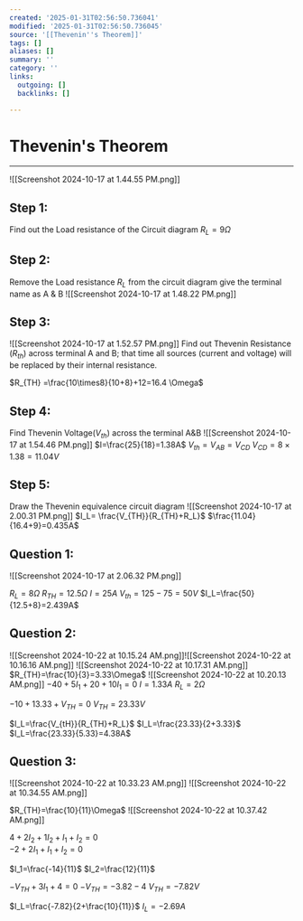 ```yaml
---
created: '2025-01-31T02:56:50.736041'
modified: '2025-01-31T02:56:50.736045'
source: '[[Thevenin''s Theorem]]'
tags: []
aliases: []
summary: ''
category: ''
links:
  outgoing: []
  backlinks: []

---
```


# Thevenin's Theorem

___

![[Screenshot 2024-10-17 at 1.44.55 PM.png]]

## Step 1:
Find out the Load resistance of the Circuit diagram
$R_L=9\Omega$ 

## Step 2:
Remove the Load resistance $R_L$ from the circuit diagram
give the terminal name as A & B
![[Screenshot 2024-10-17 at 1.48.22 PM.png]]

## Step 3:
![[Screenshot 2024-10-17 at 1.52.57 PM.png]]
Find out Thevenin Resistance ($R_{th}$) across terminal A and B; that time all sources (current and voltage) will be replaced by their internal resistance.

$R_{TH} =\frac{10\times8}{10+8}+12=16.4 \Omega$


## Step 4:
Find Thevenin Voltage($V_{th}$) across the terminal A&B
![[Screenshot 2024-10-17 at 1.54.46 PM.png]]
$I=\frac{25}{18}=1.38A$
$V_{th}=V_{AB}=V_{CD}$
$V_{CD}=8\times 1.38=11.04V$

## Step 5:
Draw the Thevenin equivalence  circuit diagram
![[Screenshot 2024-10-17 at 2.00.31 PM.png]]
$I_L= \frac{V_{TH}}{R_{TH}+R_L}$
$\frac{11.04}{16.4+9}=0.435A$


## Question 1:
![[Screenshot 2024-10-17 at 2.06.32 PM.png]]

$R_{L}=8\Omega$ 
$R_{TH}=12.5\Omega$
$I=25A$
$V_{th}=125-75=50V$
$I_L=\frac{50}{12.5+8}=2.439A$



## Question 2:
![[Screenshot 2024-10-22 at 10.15.24 AM.png]]![[Screenshot 2024-10-22 at 10.16.16 AM.png]]
![[Screenshot 2024-10-22 at 10.17.31 AM.png]]
$R_{TH}=\frac{10}{3}=3.33\Omega$ 
![[Screenshot 2024-10-22 at 10.20.13 AM.png]]
$-40+5I_1+20+10I_1=0$ 
$I=1.33A$
$R_L=2\Omega$

$-10+13.33+V_{TH}=0$
$V_{TH}=23.33V$ 

$I_L=\frac{V_{tH}}{R_{TH}+R_L}$ 
$I_L=\frac{23.33}{2+3.33}$
$I_L=\frac{23.33}{5.33}=4.38A$

## Question 3:
![[Screenshot 2024-10-22 at 10.33.23 AM.png]]
![[Screenshot 2024-10-22 at 10.34.55 AM.png]]

$R_{TH}=\frac{10}{11}\Omega$
![[Screenshot 2024-10-22 at 10.37.42 AM.png]]

$4+2I_2 + 1I_2 + I_1 + I_2=0$   
$-2+2I_1+I_1+I_2=0$

$I_1=\frac{-14}{11}$
$I_2=\frac{12}{11}$

$-V_{TH}+3I_1+4=0$ 
$-V_{TH}=-3.82-4$
$V_{TH}=-7.82V$

$I_L=\frac{-7.82}{2+\frac{10}{11}}$
$I_L=-2.69A$
